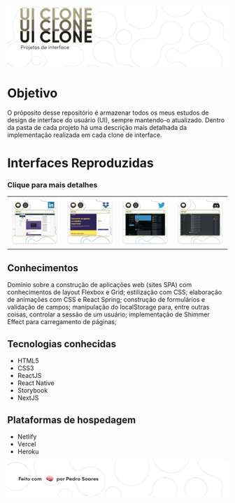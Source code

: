 
<img src="./data/Header@3x.png" />

# Objetivo
O próposito desse repositório é armazenar todos os meus estudos de design de interface do usuário (UI), sempre mantendo-o atualizado. Dentro da pasta de cada projeto há uma descrição mais detalhada da implementação realizada em cada clone de interface.

# Interfaces Reproduzidas
### Clique para mais detalhes
<table>
  <tr>
    <td>
      <a href="https://github.com/Preddo/ui-clones/tree/master/linkedin"> <img src="./data/LinkedIn Thumb@2x.png"  alt="Interface do Linkedin"></a>
    </td>
    <td>
      <a href="https://github.com/Preddo/ui-clones/tree/master/dropbox"><img src="./data/Dropbox Thumb@2x.png"  alt="Interface do Dropbox"></a>
    </td>
    <td>
      <a href="https://github.com/Preddo/ui-clones/tree/master/twitter"> <img src="./data/Twitter Thumb@2x.png"  alt="Interface do Twitter"></a>
    </td>
    <td>
      <a href="https://github.com/Preddo/ui-clones/tree/master/discord"><img src="./data/Discord Thumb@2x.png"  alt="Interface do Discord"></a>
    </td>
  </tr> 
</table>

## Conhecimentos

Domínio sobre a construção de aplicações web (sites SPA) com conhecimentos de layout Flexbox e Grid; estilização com CSS; elaboração de animações com CSS e React Spring; construção de formulários e validação de campos; manipulação do localStorage para, entre outras coisas, controlar a sessão de um usuário; implementação de Shimmer Effect para carregamento de páginas;

## Tecnologias conhecidas

* HTML5
* CSS3
* ReactJS
* React Native
* Storybook
* NextJS

## Plataformas de hospedagem

* Netlify
* Vercel
* Heroku

<img src="./data/Footer@2x.png" />
